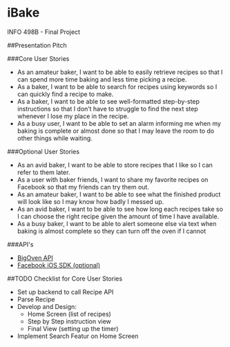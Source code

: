 # iBake
INFO 498B - Final Project

##Presentation Pitch

###Core User Stories
* As an amateur baker, I want to be able to easily retrieve recipes so that I can spend more time baking and less time picking a recipe.
* As a baker, I want to be able to search for recipes using keywords so I can quickly find a recipe to make.
* As a baker, I want to be able to see well-formatted step-by-step instructions so that I don’t have to struggle to find the next step whenever I lose my place in the recipe.
* As a busy user, I want to be able to set an alarm informing me when my baking is complete or almost done so that I may leave the room to do other things while waiting.


###Optional User Stories
* As an avid baker, I want to be able to store recipes that I like so I can refer to them later.
* As a user with baker friends, I want to share my favorite recipes on Facebook so that my friends can try them out.
* As an amateur baker, I want to be able to see what the finished product will look like so I may know how badly I messed up.
* As an avid baker, I want to be able to see how long each recipes take so I can choose the right recipe given the amount of time I have available.
* As a busy baker, I want to be able to alert someone else via text when baking is almost complete so they can turn off the oven if I cannot

###API's
* [BigOven API](http://api2.bigoven.com/swagger/ui/index)
* [Facebook iOS SDK (optional)](https://developers.facebook.com/docs/ios)


##TODO Checklist for Core User Stories
* Set up backend to call Recipe API
* Parse Recipe
* Develop and Design:
  * Home Screen (list of recipes)
  * Step by Step instruction view
  * Final View (setting up the timer)
* Implement Search Featur on Home Screen

